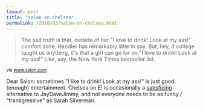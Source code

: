 ```yaml
---
layout: post
title: "salon on chelsea"
permalink: /2010/03/salon-on-chelsea.html
---
```


<blockquote><p>The sad truth is that, outside of her &quot;I love to drink! Look at my ass!&quot; comfort zone, Handler has remarkably little to say. But, hey, if college taught us anything, it&#39;s that a girl can go far on &quot;I love to drink! Look at my ass!&quot; Like, say, the New York Times bestseller list.&#0160;</p></blockquote>

<p><small>via <a href="http://www.salon.com/entertainment/feature/2010/03/29/chelsea_handler_rules_all">www.salon.com</a></small></p>

<p>Dear Salon:  sometimes &quot;I like to drink! Look at my ass!&quot; is just good (enough) entertainment. Chelsea on E! is occasionally a <a href="http://en.wikipedia.org/wiki/Satisficing">satisficing</a> alternative to JayDaveJimmy, and not everyone needs to be as funny / &quot;transgressive&quot; as Sarah Silverman.</p>


